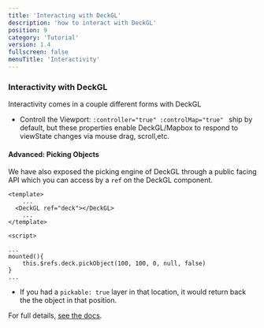 ```yaml
---
title: 'Interacting with DeckGL'
description: 'how to interact with DeckGL'
position: 9
category: 'Tutorial'
version: 1.4
fullscreen: false
menuTitle: 'Interactivity'
---
```


### Interactivity with DeckGL

Interactivity comes in a couple different forms with DeckGL 

- Controll the Viewport: `:controller="true" :controlMap="true" ` ship by default, but these properties enable DeckGL/Mapbox to respond to viewState changes via mouse drag, scroll,etc.

#### Advanced: Picking Objects

We have also exposed the picking engine of DeckGL through a public facing API which you can access by a `ref` on the DeckGL component. 

```
<template>
    ...
  <DeckGL ref="deck"></DeckGL>
    ...
</template>

<script>

...
mounted(){
    this.$refs.deck.pickObject(100, 100, 0, null, false)
}
...
```
- If you had a ` pickable: true ` layer in that location, it would return back the the object in that position.

For full details, [see the docs](https://deck.gl/docs/developer-guide/interactivity).